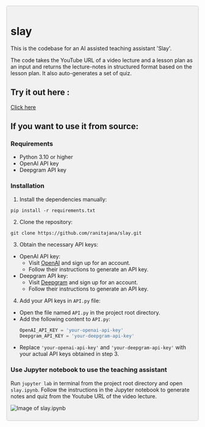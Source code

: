 <div style="background-color: #f1f1f1; padding: 10px; border: 1px solid #ccc; border-radius: 5px;">

# slay

This is the codebase for an AI assisted teaching assistant 'Slay'.

The code takes the YouTube URL of a video lecture and a lesson plan as an input and returns the lecture-notes in structured format based on the lesson plan. It also auto-generates a set of quiz. 

## Try it out here :

[Click here](https://slay.unsupervized.com/)


## If you want to use it from source:

### Requirements

- Python 3.10 or higher
- OpenAI API key
- Deepgram API key

### Installation

1. Install the dependencies manually:

```
pip install -r requirements.txt
```
2. Clone the repository:

```
git clone https://github.com/ranitajana/slay.git
```

3. Obtain the necessary API keys:
- OpenAI API key:
  - Visit [OpenAI](https://openai.com/) and sign up for an account.
  - Follow their instructions to generate an API key.
- Deepgram API key:
  - Visit [Deepgram](https://deepgram.com/) and sign up for an account.
  - Follow their instructions to generate an API key.

4. Add your API keys in `API.py` file:

- Open the file named `API.py` in the project root directory.
- Add the following content to `API.py`:
  ```python
  OpenAI_API_KEY = 'your-openai-api-key'
  Deepgram_API_KEY = 'your-deepgram-api-key'
  ```
- Replace `'your-openai-api-key'` and `'your-deepgram-api-key'` with your actual API keys obtained in step 3.

### Use Jupyter notebook to use the teaching assistant

Run ```jupyter lab``` in terminal from the project root directory and open `slay.ipynb`. Follow the instructions in the Jupyter notebook to generate notes and quiz from the Youtube URL of the video lecture.


![Image of slay.ipynb](https://photos.app.goo.gl/AyyCtDB7KeekJfft8)   





